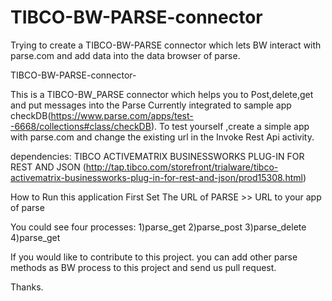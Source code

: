TIBCO-BW-PARSE-connector
========================

Trying to create a TIBCO-BW-PARSE connector which lets BW interact with parse.com and add data into the data browser of parse.

TIBCO-BW-PARSE-connector-

This is a TIBCO-BW_PARSE connector which helps you to Post,delete,get and put messages into the Parse
Currently integrated to sample app checkDB(https://www.parse.com/apps/test--6668/collections#class/checkDB).
To test yourself ,create a simple app with parse.com and change the existing url in the Invoke Rest Api activity.

dependencies:
TIBCO ACTIVEMATRIX BUSINESSWORKS PLUG-IN FOR REST AND JSON
(http://tap.tibco.com/storefront/trialware/tibco-activematrix-businessworks-plug-in-for-rest-and-json/prod15308.html)


How to Run this application
First Set The URL of PARSE >> URL to your app of parse

You could see four processes: 
1)parse_get
2)parse_post
3)parse_delete
4)parse_get


If you would like to contribute to this project. you can add other parse methods as BW process to this project and send us pull request. 

Thanks.
